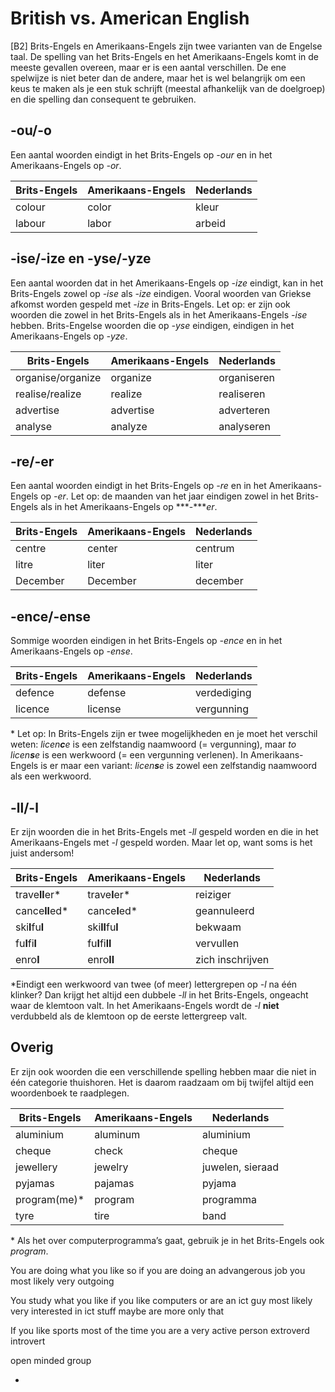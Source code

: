 # British vs. American English

[B2] Brits-Engels en Amerikaans-Engels zijn twee varianten van de Engelse taal. De spelling van het Brits-Engels en het Amerikaans-Engels komt in de meeste gevallen overeen, maar er is een aantal verschillen. De ene spelwijze is niet beter dan de andere, maar het is wel belangrijk om een keus te maken als je een stuk schrijft (meestal afhankelijk van de doelgroep) en die spelling dan consequent te gebruiken.

## -ou/-o

Een aantal woorden eindigt in het Brits-Engels op *-our* en in het Amerikaans-Engels op *-or*.

| **Brits-Engels** | **Amerikaans-Engels** | **Nederlands** |
| ---------------- | --------------------- | -------------- |
| colour           | color                 | kleur          |
| labour           | labor                 | arbeid         |

## -ise/-ize en -yse/-yze

Een aantal woorden dat in het Amerikaans-Engels op *-ize* eindigt, kan in het Brits-Engels zowel op *-ise* als *-ize* eindigen. Vooral woorden van Griekse afkomst worden gespeld met *-ize* in Brits-Engels.
Let op: er zijn ook woorden die zowel in het Brits-Engels als in het Amerikaans-Engels *-ise* hebben.
Brits-Engelse woorden die op *-yse* eindigen, eindigen in het Amerikaans-Engels op *-yze*.

| **Brits-Engels**  | **Amerikaans-Engels** | **Nederlands** |
| ----------------- | --------------------- | -------------- |
| organise/organize | organize              | organiseren    |
| realise/realize   | realize               | realiseren     |
| advertise         | advertise             | adverteren     |
| analyse           | analyze               | analyseren     |

## -re/-er

Een aantal woorden eindigt in het Brits-Engels op *-re* en in het Amerikaans-Engels op *-er*.
Let op: de maanden van het jaar eindigen zowel in het Brits-Engels als in het Amerikaans-Engels op ***-\****er*.

| **Brits-Engels** | **Amerikaans-Engels** | **Nederlands** |
| ---------------- | --------------------- | -------------- |
| centre           | center                | centrum        |
| litre            | liter                 | liter          |
| December         | December              | december       |

## -ence/-ense

Sommige woorden eindigen in het Brits-Engels op *-ence* en in het Amerikaans-Engels op *-ense*.

| **Brits-Engels** | **Amerikaans-Engels** | **Nederlands** |
| ---------------- | --------------------- | -------------- |
| defence          | defense               | verdediging    |
| licence          | license               | vergunning     |

\* Let op: In Brits-Engels zijn er twee mogelijkheden en je moet het verschil weten: *licen**c**e* is een zelfstandig naamwoord (= vergunning), maar *to licen**s**e* is een werkwoord (= een vergunning verlenen). In Amerikaans-Engels is er maar een variant: *licen**s**e* is zowel een zelfstandig naamwoord als een werkwoord.

## -ll/-l

Er zijn woorden die in het Brits-Engels met *-ll* gespeld worden en die in het Amerikaans-Engels met *-l* gespeld worden. Maar let op, want soms is het juist andersom!

| **Brits-Engels** | **Amerikaans-Engels** | **Nederlands**   |
| ---------------- | --------------------- | ---------------- |
| trave**ll**er*   | trave**l**er*         | reiziger         |
| cance**ll**ed*   | cance**l**ed*         | geannuleerd      |
| ski**l**fu**l**  | ski**ll**fu**l**      | bekwaam          |
| fu**l**fi**l**   | fu**l**fi**ll**       | vervullen        |
| enro**l**        | enro**ll**            | zich inschrijven |

*Eindigt een werkwoord van twee (of meer) lettergrepen op *-l* na één klinker? Dan krijgt het altijd een dubbele *-ll* in het Brits-Engels, ongeacht waar de klemtoon valt. In het Amerikaans-Engels wordt de *-l* **niet** verdubbeld als de klemtoon op de eerste lettergreep valt.

## Overig

Er zijn ook woorden die een verschillende spelling hebben maar die niet in één categorie thuishoren. Het is daarom raadzaam om bij twijfel altijd een woordenboek te raadplegen.

| **Brits-Engels** | **Amerikaans-Engels** | **Nederlands**   |
| ---------------- | --------------------- | ---------------- |
| aluminium        | aluminum              | aluminium        |
| cheque           | check                 | cheque           |
| jewellery        | jewelry               | juwelen, sieraad |
| pyjamas          | pajamas               | pyjama           |
| program(me)*     | program               | programma        |
| tyre             | tire                  | band             |

\* Als het over computerprogramma’s gaat, gebruik je in het Brits-Engels ook *program*.



You are doing what you like so if you are doing an advangerous job you most likely very outgoing

You study what you like if you like computers or are an ict guy most likely very interested in ict stuff maybe are more only that 

If you like sports most of the time you are a very active person extroverd introvert 



open minded group 



- 

